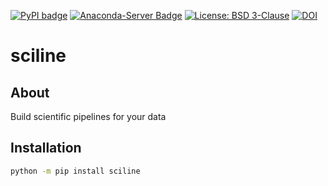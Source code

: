 [![PyPI badge](http://img.shields.io/pypi/v/sciline.svg)](https://pypi.python.org/pypi/sciline)
[![Anaconda-Server Badge](https://anaconda.org/scipp/sciline/badges/version.svg)](https://anaconda.org/scipp/sciline)
[![License: BSD 3-Clause](https://img.shields.io/badge/License-BSD%203--Clause-blue.svg)](LICENSE)
[![DOI](https://zenodo.org/badge/475453428.svg)](https://zenodo.org/badge/latestdoi/475453428)

# sciline

## About

Build scientific pipelines for your data

## Installation

```sh
python -m pip install sciline
```
